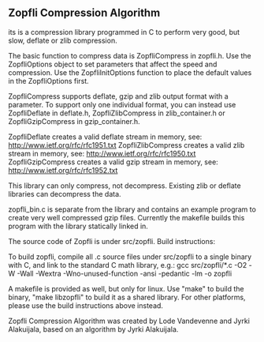## Zopfli Compression Algorithm 
its is a compression library programmed in C to perform
very good, but slow, deflate or zlib compression.

The basic function to compress data is ZopfliCompress in zopfli.h. Use the
ZopfliOptions object to set parameters that affect the speed and compression.
Use the ZopfliInitOptions function to place the default values in the
ZopfliOptions first.

ZopfliCompress supports deflate, gzip and zlib output format with a parameter.
To support only one individual format, you can instead use ZopfliDeflate in
deflate.h, ZopfliZlibCompress in zlib_container.h or ZopfliGzipCompress in
gzip_container.h.

ZopfliDeflate creates a valid deflate stream in memory, see:
http://www.ietf.org/rfc/rfc1951.txt
ZopfliZlibCompress creates a valid zlib stream in memory, see:
http://www.ietf.org/rfc/rfc1950.txt
ZopfliGzipCompress creates a valid gzip stream in memory, see:
http://www.ietf.org/rfc/rfc1952.txt

This library can only compress, not decompress. Existing zlib or deflate
libraries can decompress the data.

zopfli_bin.c is separate from the library and contains an example program to
create very well compressed gzip files. Currently the makefile builds this
program with the library statically linked in.

The source code of Zopfli is under src/zopfli. Build instructions:

To build zopfli, compile all .c source files under src/zopfli to a single binary
with C, and link to the standard C math library, e.g.:
gcc src/zopfli/*.c -O2 -W -Wall -Wextra -Wno-unused-function -ansi -pedantic -lm -o zopfli

A makefile is provided as well, but only for linux. Use "make" to build the
binary, "make libzopfli" to build it as a shared library. For other platforms,
please use the build instructions above instead.

Zopfli Compression Algorithm was created by Lode Vandevenne and Jyrki
Alakuijala, based on an algorithm by Jyrki Alakuijala.
